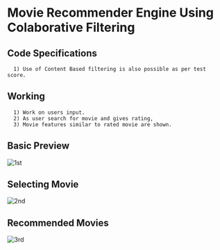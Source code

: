 # Movie Recommender Engine Using Colaborative Filtering
## Code Specifications
      1) Use of Content Based filtering is also possible as per test score.
   
## Working
      1) Work on users input.
      2) As user search for movie and gives rating, 
      3) Movie features similar to rated movie are shown.
      
## Basic Preview
![1st](https://user-images.githubusercontent.com/61742890/85370663-acd4f180-b54c-11ea-8931-3a3fc8c7e707.PNG)

## Selecting Movie
![2nd](https://user-images.githubusercontent.com/61742890/85370683-b5c5c300-b54c-11ea-8d25-82cc77135e14.PNG)

## Recommended Movies
![3rd](https://user-images.githubusercontent.com/61742890/85370691-b78f8680-b54c-11ea-8786-02922e1a923c.PNG)



